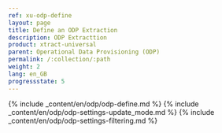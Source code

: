 ```yaml
---
ref: xu-odp-define
layout: page
title: Define an ODP Extraction
description: ODP Extracttion
product: xtract-universal
parent: Operational Data Provisioning (ODP)
permalink: /:collection/:path
weight: 2
lang: en_GB
progressstate: 5
---
```


{% include _content/en/odp/odp-define.md %}
{% include _content/en/odp/odp-settings-update_mode.md %} 
{% include _content/en/odp/odp-settings-filtering.md %}
